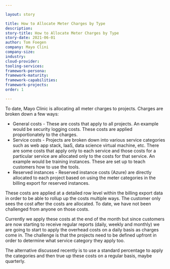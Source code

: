 ```yaml
---

layout: story

title: How to Allocate Meter Charges by Type
description:
story-title: How to Allocate Meter Charges by Type
story-date: 2021-06-01
author: Tom Foegen
company: Mayo Clini
company-size:
industry:
cloud-provider:
tooling-services:
framework-persona:
framework-maturity:
framework-capabilities:
framework-projects:
order: 1

---
```


To date, Mayo Clinic is allocating all meter charges to projects. Charges are broken down a few ways:

* General costs - These are costs that apply to all projects. An example would be security logging costs.  These costs are applied proportionately to the charges.
* Service costs - Projects are broken down into various service categories such as web app stack, IaaS, data science virtual machine, etc. There are some costs that apply only to each service and those costs for a particular service are allocated only to the costs for that service. An example would be training instances. These are set up to teach customers how to use the tools.
* Reserved instances - Reserved instance costs (Azure) are directly allocated to each project based on using the meter categories in the billing export for reserved instances.

These costs are applied at a detailed row level within the billing export data in order to be able to rollup up the costs multiple ways. The customer only sees the cost after the costs are allocated. To date, we have not been challenged from anyone on those costs.

Currently we apply these costs at the end of the month but since customers are now starting to receive regular reports (daily, weekly and monthly) we are going to start to apply the overhead costs on a daily basis as charges come in.  The challenge is that the projects need to be defined upfront in order to determine what service category they apply too.

The alternative discussed recently is to use a standard percentage to apply the categories and then true up these costs on a regular basis, maybe quarterly.
